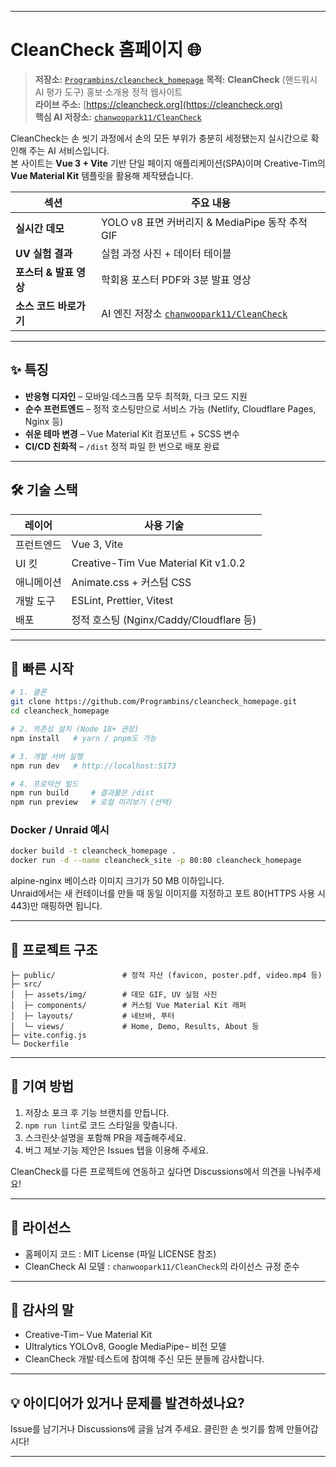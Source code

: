 -----

# CleanCheck 홈페이지 🌐

> **저장소:** [`Programbins/cleancheck_homepage`](https://www.google.com/search?q=%5Bhttps://github.com/Programbins/cleancheck_homepage%5D\(https://github.com/Programbins/cleancheck_homepage\))  
> **목적:** **CleanCheck** (핸드워시 AI 평가 도구) 홍보·소개용 정적 웹사이트  
> **라이브 주소:** [https://cleancheck.org](https://cleancheck.org)  
> **핵심 AI 저장소:** [`chanwoopark11/CleanCheck`](https://www.google.com/search?q=%5Bhttps://github.com/chanwoopark11/CleanCheck%5D\(https://github.com/chanwoopark11/CleanCheck\))

CleanCheck는 손 씻기 과정에서 손의 모든 부위가 충분히 세정됐는지 실시간으로 확인해 주는 AI 서비스입니다.  
본 사이트는 **Vue 3 + Vite** 기반 단일 페이지 애플리케이션(SPA)이며 Creative-Tim의 **Vue Material Kit** 템플릿을 활용해 제작됐습니다.

| 섹션 | 주요 내용 |
|------|-----------|
| **실시간 데모** | YOLO v8 표면 커버리지 & MediaPipe 동작 추적 GIF |
| **UV 실험 결과** | 실험 과정 사진 + 데이터 테이블 |
| **포스터 & 발표 영상** | 학회용 포스터 PDF와 3분 발표 영상 |
| **소스 코드 바로가기** | AI 엔진 저장소 [`chanwoopark11/CleanCheck`](https://www.google.com/search?q=%5Bhttps://github.com/chanwoopark11/CleanCheck%5D\(https://github.com/chanwoopark11/CleanCheck\)) |

-----

## ✨ 특징

  - **반응형 디자인** – 모바일·데스크톱 모두 최적화, 다크 모드 지원
  - **순수 프런트엔드** – 정적 호스팅만으로 서비스 가능 (Netlify, Cloudflare Pages, Nginx 등)
  - **쉬운 테마 변경** – Vue Material Kit 컴포넌트 + SCSS 변수
  - **CI/CD 친화적** – `/dist` 정적 파일 한 번으로 배포 완료

-----

## 🛠 기술 스택

| 레이어 | 사용 기술 |
|--------|-----------|
| 프런트엔드 | Vue 3, Vite |
| UI 킷 | Creative-Tim Vue Material Kit v1.0.2 |
| 애니메이션 | Animate.css + 커스텀 CSS |
| 개발 도구 | ESLint, Prettier, Vitest |
| 배포 | 정적 호스팅 (Nginx/Caddy/Cloudflare 등) |

-----

## 🚀 빠른 시작

```bash
# 1. 클론
git clone https://github.com/Programbins/cleancheck_homepage.git
cd cleancheck_homepage

# 2. 의존성 설치 (Node 18+ 권장)
npm install   # yarn / pnpm도 가능

# 3. 개발 서버 실행
npm run dev   # http://localhost:5173

# 4. 프로덕션 빌드
npm run build     # 결과물은 /dist
npm run preview   # 로컬 미리보기 (선택)
```

### Docker / Unraid 예시

```bash
docker build -t cleancheck_homepage .
docker run -d --name cleancheck_site -p 80:80 cleancheck_homepage
```

alpine-nginx 베이스라 이미지 크기가 50 MB 이하입니다.  
Unraid에서는 새 컨테이너를 만들 때 동일 이미지를 지정하고 포트 80(HTTPS 사용 시 443)만 매핑하면 됩니다.

-----

## 📂 프로젝트 구조

```
├─ public/               # 정적 자산 (favicon, poster.pdf, video.mp4 등)
├─ src/
│  ├─ assets/img/        # 데모 GIF, UV 실험 사진
│  ├─ components/        # 커스텀 Vue Material Kit 래퍼
│  ├─ layouts/           # 네브바, 푸터
│  └─ views/             # Home, Demo, Results, About 등
├─ vite.config.js
└─ Dockerfile
```

-----

## 🤝 기여 방법

1.  저장소 포크 후 기능 브랜치를 만듭니다.
2.  `npm run lint`로 코드 스타일을 맞춥니다.
3.  스크린샷·설명을 포함해 PR을 제출해주세요.
4.  버그 제보·기능 제안은 Issues 탭을 이용해 주세요.

CleanCheck를 다른 프로젝트에 연동하고 싶다면 Discussions에서 의견을 나눠주세요\!

-----

## 📜 라이선스

  * 홈페이지 코드 : MIT License (파일 LICENSE 참조)
  * CleanCheck AI 모델 : `chanwoopark11/CleanCheck`의 라이선스 규정 준수

-----

## 🙏 감사의 말

  * Creative-Tim – Vue Material Kit
  * Ultralytics YOLOv8, Google MediaPipe – 비전 모델
  * CleanCheck 개발·테스트에 참여해 주신 모든 분들께 감사합니다.

-----

## 💡 아이디어가 있거나 문제를 발견하셨나요?

Issue를 남기거나 Discussions에 글을 남겨 주세요. 클린한 손 씻기를 함께 만들어갑시다\!

-----